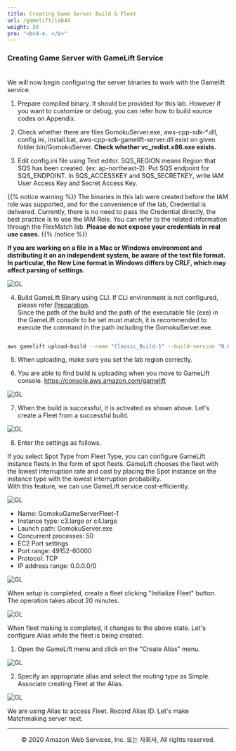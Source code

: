 ```yaml
---
title: Creating Game Server Build & Fleet
url: /gamelift/lab44
weight: 50
pre: "<b>4-4. </b>"
---
```


### Creating Game Server with GameLift Service <br/><br/>

We will now begin configuring the server binaries to work with the Gamelift service.    

1. Prepare compiled binary. It should be provided for this lab. However if you want to customize or debug, you can refer how to build source codes on Appendix.

2. Check whether there are files GomokuServer.exe, aws-cpp-sdk-*.dll, config.ini, install.bat, aws-cpp-sdk-gamelift-server.dll exist on given folder bin/GomokuServer.
**Check whether vc_redist.x86.exe exists.**

3. Edit config.ini file using Text editor. SQS_REGION means Region that SQS has been created. (ex: ap-northeast-2).
Put SQS endpoint for SQS_ENDPOINT. In SQS_ACCESSKEY and SQS_SECRETKEY, write IAM User Access Key and Secret Access Key.

{{% notice warning %}}
The binaries in this lab were created before the IAM role was supported, and for the convenience of the lab, Credential is delivered. Currently, there is no need to pass the Credential directly, the best practice is to use the IAM Role. You can refer to the related information through the FlexMatch lab. 
**Please do not expose your credentials in real use cases.**
{{% /notice %}}

**If you are working on a file in a Mac or Windows environment and distributing it on an independent system, be aware of the text file format. In particular, the New Line format in Windows differs by CRLF, which may affect parsing of settings.**

![GL](../../images/gamelift/lab44/GL-1.png)

4. Build GameLift Binary using CLI. If CLI environment is not configured, please refer [Preparation](../../intro/lab02).     
Since the path of the build and the path of the executable file (exe) in the GameLift console to be set must match, it is recommended to execute the command in the path including the GomokuServer.exe.

```sh

aws gamelift upload-build --name "Classic_Build-1" --build-version "0.0.1" --build-root . --region us-east-1

```

5. When uploading, make sure you set the lab region correctly.

6. You are able to find build is uploading when you move to GameLift console. https://console.aws.amazon.com/gamelift

![GL](../../images/gamelift/lab44/GL-2[en].png)

7. When the build is successful, it is activated as shown above. Let's create a Fleet from a successful build.

![GL](../../images/gamelift/lab44/GL-3[en].png)

8. Enter the settings as follows.

If you select Spot Type from Fleet Type, you can configure GameLift instance fleets in the form of spot fleets. 
GameLift chooses the fleet with the lowest interruption rate and cost by placing the Spot instance on the instance type with the lowest interruption probability.    
With this feature, we can use GameLift service cost-efficiently.

![GL](../../images/gamelift/lab44/GL-4[en].png)

- Name: GomokuGameServerFleet-1
- Instance type: c3.large or c4.large
- Launch path: GomokuServer.exe
- Concurrent processes: 50
- EC2 Port settings
- Port range: 49152-60000
- Protocol: TCP
- IP address range: 0.0.0.0/0

![GL](../../images/gamelift/lab44/GL-5[en].png)

When setup is completed, create a fleet clicking "Initialize Fleet" button.
The operation takes about 20 minutes.

![GL](../../images/gamelift/lab44/GL-6[en].png)

When fleet making is completed, it changes to the above state. Let's configure Alias ​​while the fleet is being created.

1. Open the GameLift menu and click on the "Create Alias" ​​menu.

![GL](../../images/gamelift/lab44/GL-7[en].png)

2. Specify an appropriate alias and select the routing type as Simple. Associate creating Fleet at the Alias.

![GL](../../images/gamelift/lab44/GL-8[en].png)

We are using Alias to access Fleet. Record Alias ID.
Let's make Matchmaking server next.

---
<p align="center">
© 2020 Amazon Web Services, Inc. 또는 자회사, All rights reserved.
</p>
